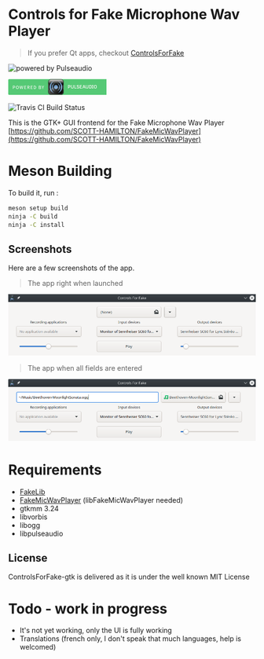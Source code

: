 # Controls for Fake Microphone Wav Player

 > If you prefer Qt apps, checkout [ControlsForFake](https://github.com/SCOTT-HAMILTON/ControlsForFake)

![powered by Pulseaudio](https://www.freedesktop.org/software/pulseaudio/logo.png)

![Powered by Pulseaudio](icons/powered_by_pulseaudio.png)


![Travis CI Build Status](https://travis-ci.org/SCOTT-HAMILTON/ControlsForFake-gtk.svg?branch=master)

This is the GTK+ GUI frontend for the Fake Microphone Wav Player [https://github.com/SCOTT-HAMILTON/FakeMicWavPlayer](https://github.com/SCOTT-HAMILTON/FakeMicWavPlayer)

# Meson Building 
  To build it, run : 
  ```sh
  meson setup build
  ninja -C build
  ninja -C install
  ```

## Screenshots
Here are a few screenshots of the app.

 > The app right when launched

![App screen shot, no action done](screens/app-noaction.jpg)

 > The app when all fields are entered
 
![App screen shot, all fields entered](screens/app-fields-entered.jpg)

	

# Requirements
 - [FakeLib](https://github.com/SCOTT-HAMILTON/FakeLib)
 - [FakeMicWavPlayer](https://github.com/SCOTT-HAMILTON/FakeMicWavPlayer) (libFakeMicWavPlayer needed)
 - gtkmm 3.24
 - libvorbis
 - libogg
 - libpulseaudio

License
----
ControlsForFake-gtk is delivered as it is under the well known MIT License

# Todo - work in progress

 * It's not yet working, only the UI is fully working
 * Translations (french only, I don't speak that much languages, help is welcomed)


[//]: # (These are reference links used in the body of this note and get stripped out when the markdown processor does its job. There is no need to format nicely because it shouldn't be seen. Thanks SO - http://stackoverflow.com/questions/4823468/store-comments-in-markdown-syntax)
   [gtk IRC]: <irc://irc.gnome.org/gtk>
   [gtkmm doc]: <https://developer.gnome.org/gtkmm/stable>
